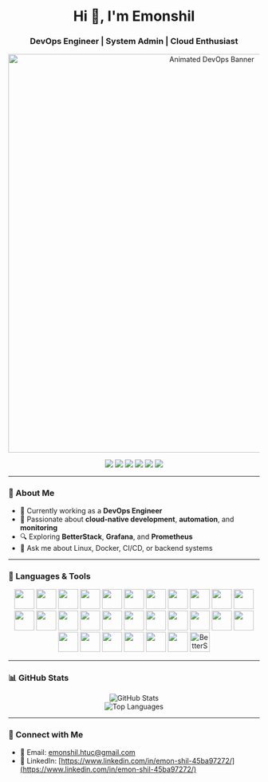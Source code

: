 <h1 align="center">Hi 👋, I'm Emonshil</h1>
<h3 align="center">DevOps Engineer | System Admin | Cloud Enthusiast</h3>

<!-- 🔄 Replace this with your real animated banner GIF link -->
<p align="center">
  <img src="https://raw.githubusercontent.com/shilemon/shilemon/main/assets/devops-banner.gif" width="800" alt="Animated DevOps Banner"/>
</p>

<p align="center">
  <img src="https://img.shields.io/badge/Linux-FCC624?style=flat-square&logo=linux&logoColor=black"/>
  <img src="https://img.shields.io/badge/AWS-FF9900?style=flat-square&logo=amazonaws&logoColor=white"/>
  <img src="https://img.shields.io/badge/GitHub Actions-2088FF?style=flat-square&logo=githubactions&logoColor=white"/>
  <img src="https://img.shields.io/badge/Docker-2496ED?style=flat-square&logo=docker&logoColor=white"/>
  <img src="https://img.shields.io/badge/Kubernetes-326CE5?style=flat-square&logo=kubernetes&logoColor=white"/>
  <img src="https://img.shields.io/badge/Terraform-7B42BC?style=flat-square&logo=terraform&logoColor=white"/>
</p>

---

### 💼 About Me

- 🔧 Currently working as a **DevOps Engineer**
- 🧠 Passionate about **cloud-native development**, **automation**, and **monitoring**
- 🔍 Exploring **BetterStack**, **Grafana**, and **Prometheus**
- 💬 Ask me about Linux, Docker, CI/CD, or backend systems

---

### 🧰 Languages & Tools

<p align="center">
  <!-- Programming Languages -->
  <img src="https://cdn.jsdelivr.net/gh/devicons/devicon/icons/c/c-original.svg" width="40"/>
  <img src="https://cdn.jsdelivr.net/gh/devicons/devicon/icons/cplusplus/cplusplus-original.svg" width="40"/>
  <img src="https://cdn.jsdelivr.net/gh/devicons/devicon/icons/csharp/csharp-original.svg" width="40"/>
  <img src="https://cdn.jsdelivr.net/gh/devicons/devicon/icons/python/python-original.svg" width="40"/>
  <img src="https://cdn.jsdelivr.net/gh/devicons/devicon/icons/php/php-original.svg" width="40"/>
  <img src="https://cdn.jsdelivr.net/gh/devicons/devicon/icons/javascript/javascript-original.svg" width="40"/>
  <img src="https://cdn.jsdelivr.net/gh/devicons/devicon/icons/kotlin/kotlin-original.svg" width="40"/>
  <img src="https://cdn.jsdelivr.net/gh/devicons/devicon/icons/html5/html5-original.svg" width="40"/>
  <img src="https://cdn.jsdelivr.net/gh/devicons/devicon/icons/css3/css3-original.svg" width="40"/>

  <!-- Frameworks & Tools -->
  <img src="https://cdn.jsdelivr.net/gh/devicons/devicon/icons/laravel/laravel-plain.svg" width="40"/>
  <img src="https://cdn.jsdelivr.net/gh/devicons/devicon/icons/nodejs/nodejs-original.svg" width="40"/>
  <img src="https://cdn.jsdelivr.net/gh/devicons/devicon/icons/go/go-original.svg" width="40"/>
  <img src="https://cdn.jsdelivr.net/gh/devicons/devicon/icons/arduino/arduino-original.svg" width="40"/>
  <img src="https://cdn.jsdelivr.net/gh/devicons/devicon/icons/mysql/mysql-original.svg" width="40"/>
  <img src="https://cdn.jsdelivr.net/gh/devicons/devicon/icons/mongodb/mongodb-original.svg" width="40"/>
  <img src="https://cdn.jsdelivr.net/gh/devicons/devicon/icons/postgresql/postgresql-original.svg" width="40"/>
  <img src="https://cdn.jsdelivr.net/gh/devicons/devicon/icons/nginx/nginx-original.svg" width="40"/>
  <img src="https://cdn.jsdelivr.net/gh/devicons/devicon/icons/ansible/ansible-original.svg" width="40"/>
  <img src="https://cdn.jsdelivr.net/gh/devicons/devicon/icons/linux/linux-original.svg" width="40"/>
  <img src="https://cdn.jsdelivr.net/gh/devicons/devicon/icons/ubuntu/ubuntu-plain.svg" width="40"/>
  <img src="https://cdn.jsdelivr.net/gh/devicons/devicon/icons/docker/docker-original.svg" width="40"/>
  <img src="https://cdn.jsdelivr.net/gh/devicons/devicon/icons/github/github-original.svg" width="40"/>
  <img src="https://cdn.jsdelivr.net/gh/devicons/devicon/icons/apache/apache-original.svg" width="40"/>
  <img src="https://cdn.jsdelivr.net/gh/devicons/devicon/icons/terraform/terraform-original.svg" width="40"/>
  <img src="https://cdn.jsdelivr.net/npm/simple-icons@v5/icons/prometheus.svg" width="40"/>
  <img src="https://cdn.jsdelivr.net/npm/simple-icons@v5/icons/grafana.svg" width="40"/>
  <img src="https://cdn.jsdelivr.net/npm/simple-icons@v5/icons/sonarqube.svg" width="40"/>
  <img src="https://img.icons8.com/ios-filled/50/000000/pm2.png" width="40"/>
  <img src="https://avatars.githubusercontent.com/u/66109644?s=200&v=4" width="40" alt="BetterStack"/>
</p>

---

### 📊 GitHub Stats

<p align="center">
  <img src="https://github-readme-stats.vercel.app/api?username=shilemon&show_icons=true&theme=github_dark" alt="GitHub Stats"/>
  <br/>
  <img src="https://github-readme-stats.vercel.app/api/top-langs/?username=shilemon&layout=compact&theme=github_dark" alt="Top Languages"/>
</p>

---

### 🤝 Connect with Me

- 📧 Email: [emonshil.htuc@gmail.com](mailto:emonshil.htuc@gmail.com)
- 🔗 LinkedIn: [https://www.linkedin.com/in/emon-shil-45ba97272/](https://www.linkedin.com/in/emon-shil-45ba97272/)
